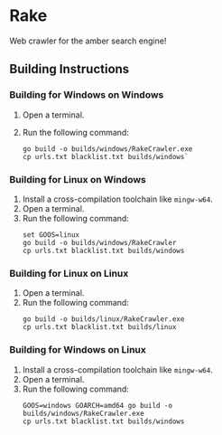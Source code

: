 # Rake

Web crawler for the amber search engine!

## Building Instructions

### Building for Windows on Windows

1. Open a terminal.
2. Run the following command:

   ```
   go build -o builds/windows/RakeCrawler.exe
   cp urls.txt blacklist.txt builds/windows`
   ```

### Building for Linux on Windows

1. Install a cross-compilation toolchain like `mingw-w64`.
2. Open a terminal.
3. Run the following command:
   ```
   set GOOS=linux
   go build -o builds/windows/RakeCrawler
   cp urls.txt blacklist.txt builds/windows
   ```

### Building for Linux on Linux

1. Open a terminal.
2. Run the following command:
   ```
   go build -o builds/linux/RakeCrawler.exe
   cp urls.txt blacklist.txt builds/linux
   ```

### Building for Windows on Linux

1. Install a cross-compilation toolchain like `mingw-w64`.
2. Open a terminal.
3. Run the following command:
   ```
   GOOS=windows GOARCH=amd64 go build -o builds/windows/RakeCrawler.exe
   cp urls.txt blacklist.txt builds/windows
   ```

```

```
